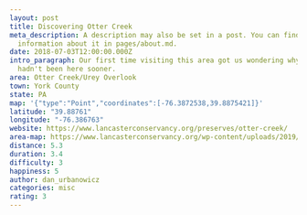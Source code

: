 ```yaml
---
layout: post
title: Discovering Otter Creek
meta_description: A description may also be set in a post. You can find more
  information about it in pages/about.md.
date: 2018-07-03T12:00:00.000Z
intro_paragraph: Our first time visiting this area got us wondering why we
  hadn't been here sooner.
area: Otter Creek/Urey Overlook
town: York County
state: PA
map: '{"type":"Point","coordinates":[-76.3872538,39.8875421]}'
latitude: "39.88761"
longitude: "-76.386763"
website: https://www.lancasterconservancy.org/preserves/otter-creek/
area-map: https://www.lancasterconservancy.org/wp-content/uploads/2019/10/K.-Otter-Creek-Trails-Map-2019.pdf
distance: 5.3
duration: 3.4
difficulty: 3
happiness: 5
author: dan_urbanowicz
categories: misc
rating: 3
---
```

